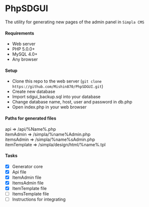 # PhpSDGUI

The utility for generating new pages of the admin panel in `Simpla CMS`

#### Requirements
* Web server
* PHP 5.0.0+
* MySQL 4.0+
* Any browser

#### Setup
* Clone this repo to the web server (`git clone https://github.com/Mishin870/PhpSDGUI.git`)
* Create new database
* Import sdgui_backup.sql into your database
* Change database name, host, user and password in db.php
* Open index.php in your web browser

#### Paths for generated files
api => /api/%Name%.php<br>
itemAdmin => /simpla/%name%Admin.php<br>
itemsAdmin => /simpla/%name%sAdmin.php<br>
itemTemplate => /simpla/design/html/%name%.tpl

#### Tasks
- [x] Generator core
- [x] Api file
- [x] ItemAdmin file
- [x] ItemsAdmin file
- [x] ItemTemplate file
- [ ] ItemsTemplate file
- [ ] Instructions for integrating
